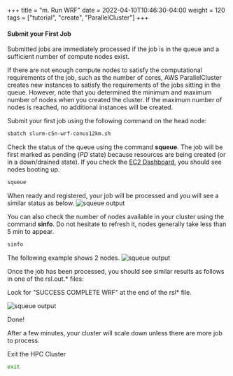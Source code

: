 +++
title = "m. Run WRF"
date = 2022-04-10T10:46:30-04:00
weight = 120
tags = ["tutorial", "create", "ParallelCluster"]
+++

#### Submit your First Job

Submitted jobs are immediately processed if the job is in the queue and a sufficient number of compute nodes exist.

If there are not enough compute nodes to satisfy the computational requirements of the job, such as the number of cores, AWS ParallelCluster creates new instances to satisfy the requirements of the jobs sitting in the queue. However, note that you determined the minimum and maximum number of nodes when you created the cluster. If the maximum number of nodes is reached, no additional instances will be created.

Submit your first job using the following command on the head node:

```bash
sbatch slurm-c5n-wrf-conus12km.sh
```

Check the status of the queue using the command **squeue**. The job will be first marked as pending (*PD* state) because resources are being created (or in a down/drained state). If you check the [EC2 Dashboard](https://console.aws.amazon.com/ec2), you should see nodes booting up.

```bash
squeue 
```
When ready and registered, your job will be processed and you will see a similar status as below.
![squeue output](/images/hpc-aws-parallelcluster-workshop/squeue-output.png)

You can also check the number of nodes available in your cluster using the command **sinfo**. Do not hesitate to refresh it, nodes generally take less than 5 min to appear.

```bash
sinfo
```
 The following example shows 2 nodes.
![squeue output](/images/hpc-aws-parallelcluster-workshop/sinfo-output.png)

Once the job has been processed, you should see similar results as follows in one of the rsl.out.* files:

Look for "SUCCESS COMPLETE WRF" at the end of the rsl* file.

![squeue output](/images/hpc-aws-parallelcluster-workshop/helloworld-output.png)


Done!

After a few minutes, your cluster will scale down unless there are more job to process.


Exit the HPC Cluster
```bash
exit
```